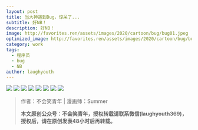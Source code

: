 ```yaml
---
layout: post
title: 当大神遇到Bug，惊呆了...
subtitle: 好NB！
description: 好NB！
image: http://favorites.ren/assets/images/2020/cartoon/bug/bug01.jpeg
optimized_image: http://favorites.ren/assets/images/2020/cartoon/bug/bug01.jpeg
category: work
tags:
  - 程序员
  - bug
  - NB
author: laughyouth
---
```


![](http://favorites.ren/assets/images/2020/cartoon/bug/bug01.jpg)
![](http://favorites.ren/assets/images/2020/cartoon/bug/bug02.jpg)
![](http://favorites.ren/assets/images/2020/cartoon/bug/bug03.jpg)
![](http://favorites.ren/assets/images/2020/cartoon/bug/bug04.jpg)
![](http://favorites.ren/assets/images/2020/cartoon/bug/bug05.jpg)
![](http://favorites.ren/assets/images/2020/cartoon/bug/bug06.jpg)
![](http://favorites.ren/assets/images/2020/cartoon/bug/bug07.jpg)
![](http://favorites.ren/assets/images/2020/cartoon/bug/bug08.jpg)

>作者：不会笑青年 | 漫画师：Summer
>
>**本文原创公众号：不会笑青年，授权转载请联系微信(laughyouth369)，授权后，请在原创发表48小时后再转载。**


